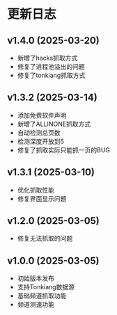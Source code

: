 # 更新日志

## v1.4.0 (2025-03-20)
- 新增了hacks抓取方式
- 修复了进程池溢出的问题
- 修复了tonkiang抓取方式

## v1.3.2 (2025-03-14)
- 添加免费软件声明
- 新增了ALLINONE抓取方式
- 自动检测总页数
- 检测深度开放到5
- 修复了抓取实际只能抓一页的BUG

## v1.3.1 (2025-03-10)
- 优化抓取性能
- 修复界面显示问题

## v1.2.0 (2025-03-05)
- 修复无法抓取的问题

## v1.0.0 (2025-03-05)
- 初始版本发布
- 支持Tonkiang数据源
- 基础频道抓取功能
- 频道测速功能